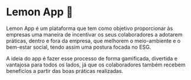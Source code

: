# Lemon App 🍋

Lemon App é um plataforma que tem como objetivo proporcionar às empresas uma maneira de incentivar os seus colaboradores a adotarem práticas, dentro e fora da empresa, 
que melhorem o meio-ambiente e o bem-estar social, tendo assim uma postura focada no ESG.

A ideia do app é fazer esse processo de forma gamificada, divertida e vantajosa para todos os lados, já que os colaboradores também recebem benefícios a partir das boas práticas realizadas.

